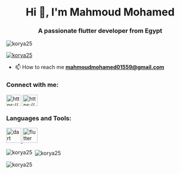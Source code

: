 <h1 align="center">Hi 👋, I'm Mahmoud Mohamed</h1>
<h3 align="center">A passionate flutter developer from Egypt</h3>

<p align="left"> <img src="https://komarev.com/ghpvc/?username=korya25&label=Profile%20views&color=0e75b6&style=flat" alt="korya25" /> </p>

<p align="left"> <a href="https://github.com/ryo-ma/github-profile-trophy"><img src="https://github-profile-trophy.vercel.app/?username=korya25" alt="korya25" /></a> </p>

- 📫 How to reach me **mahmoudmohamed01559@gmail.com**

<h3 align="left">Connect with me:</h3>
<p align="left">
<a href="https://linkedin.com/in/https://www.linkedin.com/in/mahmoud-mohamed-5938ab28a?utm_source=share&utm_campaign=share_via&utm_content=profile&utm_medium=android_app" target="blank"><img align="center" src="https://raw.githubusercontent.com/rahuldkjain/github-profile-readme-generator/master/src/images/icons/Social/linked-in-alt.svg" alt="https://www.linkedin.com/in/mahmoud-mohamed-5938ab28a?utm_source=share&utm_campaign=share_via&utm_content=profile&utm_medium=android_app" height="30" width="40" /></a>
<a href="https://fb.com/https://www.facebook.com/share/1d6nhkgxvy/" target="blank"><img align="center" src="https://raw.githubusercontent.com/rahuldkjain/github-profile-readme-generator/master/src/images/icons/Social/facebook.svg" alt="https://www.facebook.com/share/1d6nhkgxvy/" height="30" width="40" /></a>
</p>

<h3 align="left">Languages and Tools:</h3>
<p align="left"> <a href="https://dart.dev" target="_blank" rel="noreferrer"> <img src="https://www.vectorlogo.zone/logos/dartlang/dartlang-icon.svg" alt="dart" width="40" height="40"/> </a> <a href="https://flutter.dev" target="_blank" rel="noreferrer"> <img src="https://www.vectorlogo.zone/logos/flutterio/flutterio-icon.svg" alt="flutter" width="40" height="40"/> </a> </p>

<p><img align="left" src="https://github-readme-stats.vercel.app/api/top-langs?username=korya25&show_icons=true&locale=en&layout=compact" alt="korya25" /></p>

<p>&nbsp;<img align="center" src="https://github-readme-stats.vercel.app/api?username=korya25&show_icons=true&locale=en" alt="korya25" /></p>

<p><img align="center" src="https://github-readme-streak-stats.herokuapp.com/?user=korya25&" alt="korya25" /></p>
